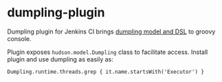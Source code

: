 dumpling-plugin
===============

Dumpling plugin for Jenkins CI brings [dumpling model and DSL](https://github.com/olivergondza/dumpling) to groovy console.

Plugin exposes `hudson.model.Dumpling` class to facilitate access. Install plugin and use dumpling as easily as:


    Dumpling.runtime.threads.grep { it.name.startsWith('Executor') }


